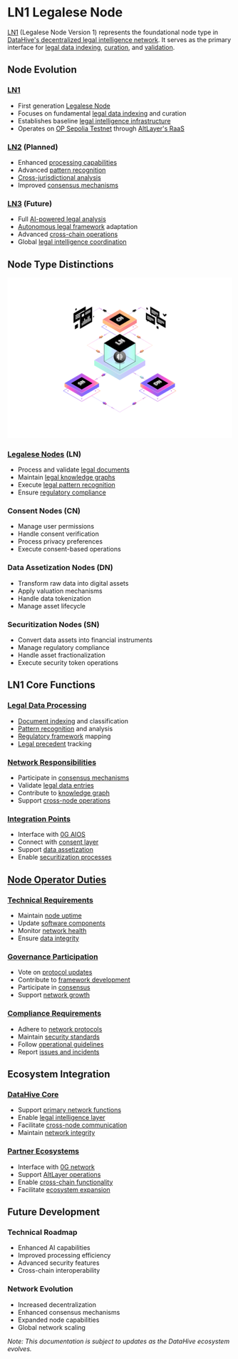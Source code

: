 # LN1 Legalese Node

[LN1](/docs/nodes/LN1.md) (Legalese Node Version 1) represents the foundational node type in [DataHive's decentralized legal intelligence network](/docs/architecture/NETWORK.md). It serves as the primary interface for [legal data indexing](/docs/pipeline/INDEXING.md), [curation](/docs/pipeline/CURATION.md), and [validation](/docs/pipeline/VALIDATION.md).

## Node Evolution

### [LN1](/docs/nodes/LN1.md)
- First generation [Legalese Node](/docs/nodes/LEGALESE.md)
- Focuses on fundamental [legal data indexing](/docs/pipeline/INDEXING.md) and curation
- Establishes baseline [legal intelligence infrastructure](/docs/infrastructure/LEGAL_INTELLIGENCE.md)
- Operates on [OP Sepolia Testnet](/docs/infrastructure/TESTNET.md) through [AltLayer's RaaS](/docs/infrastructure/RAAS.md)

### [LN2](/docs/nodes/LN2.md) (Planned)
- Enhanced [processing capabilities](/docs/technical/PROCESSING.md)
- Advanced [pattern recognition](/docs/pipeline/pattern-recognition.md)
- [Cross-jurisdictional analysis](/docs/legal/CROSS_JURISDICTION.md)
- Improved [consensus mechanisms](/docs/consensus/MECHANISMS.md)

### [LN3](/docs/nodes/LN3.md) (Future)
- Full [AI-powered legal analysis](/docs/ai/LEGAL_ANALYSIS.md)
- [Autonomous legal framework](/docs/legal/FRAMEWORKS.md) adaptation
- Advanced [cross-chain operations](/docs/blockchain/CROSS_CHAIN.md)
- Global [legal intelligence coordination](/docs/legal/COORDINATION.md)

## Node Type Distinctions

![Node Type Distinctions](/docs/images/NodeTypes.png)

### [Legalese Nodes](/docs/nodes/LEGALESE.md) (LN)
- Process and validate [legal documents](/docs/legal/DOCUMENTS.md)
- Maintain [legal knowledge graphs](/docs/models/KNOWLEDGE_MODELS.md)
- Execute [legal pattern recognition](/docs/pipeline/pattern-recognition.md)
- Ensure [regulatory compliance](/docs/legal/COMPLIANCE.md)
### Consent Nodes (CN)
- Manage user permissions
- Handle consent verification
- Process privacy preferences
- Execute consent-based operations

### Data Assetization Nodes (DN)
- Transform raw data into digital assets
- Apply valuation mechanisms
- Handle data tokenization
- Manage asset lifecycle

### Securitization Nodes (SN)
- Convert data assets into financial instruments
- Manage regulatory compliance
- Handle asset fractionalization
- Execute security token operations

## LN1 Core Functions

### [Legal Data Processing](/docs/pipeline/PROCESSING.md)
- [Document indexing](/docs/pipeline/INDEXING.md) and classification
- [Pattern recognition](/docs/pipeline/pattern-recognition.md) and analysis
- [Regulatory framework](/docs/legal/FRAMEWORKS.md) mapping
- [Legal precedent](/docs/models/precedent-graphs.md) tracking

### [Network Responsibilities](/docs/infrastructure/NETWORK.md)
- Participate in [consensus mechanisms](/docs/consensus/MECHANISMS.md)
- Validate [legal data entries](/docs/validation/VALIDATION.md)
- Contribute to [knowledge graph](/docs/models/KNOWLEDGE_MODELS.md)
- Support [cross-node operations](/docs/nodes/OPERATIONS.md)

### [Integration Points](/docs/infrastructure/INTEGRATION.md)
- Interface with [0G AIOS](/docs/0g/INFRASTRUCTURE.md)
- Connect with [consent layer](/docs/nodes/CONSENT.md)
- Support [data assetization](/docs/nodes/DATA.md)
- Enable [securitization processes](/docs/nodes/SECURITY.md)

## [Node Operator Duties](/docs/deployment/NODE_OPERATIONS.md)

### [Technical Requirements](/docs/technical/REQUIREMENTS.md)
- Maintain [node uptime](/docs/deployment/UPTIME.md)
- Update [software components](/docs/technical/DEVELOPMENT.md)
- Monitor [network health](/docs/infrastructure/MONITORING.md)
- Ensure [data integrity](/docs/security/INTEGRITY.md)

### [Governance Participation](/docs/governance/DATA_GOVERNANCE.md)
- Vote on [protocol updates](/docs/deployment/UPDATES.md)
- Contribute to [framework development](/docs/legal/FRAMEWORKS.md)
- Participate in [consensus](/docs/consensus/PARTICIPATION.md)
- Support [network growth](/docs/infrastructure/SCALING.md)

### [Compliance Requirements](/docs/legal/COMPLIANCE.md)
- Adhere to [network protocols](/docs/technical/PROTOCOLS.md)
- Maintain [security standards](/docs/security/SECURITY.md)
- Follow [operational guidelines](/docs/deployment/GUIDELINES.md)
- Report [issues and incidents](/docs/deployment/INCIDENTS.md)

## Ecosystem Integration

### [DataHive Core](/docs/architecture/CORE.md)
- Support [primary network functions](/docs/infrastructure/FUNCTIONS.md)
- Enable [legal intelligence layer](/docs/models/LEGAL_INTELLIGENCE.md)
- Facilitate [cross-node communication](/docs/infrastructure/COMMUNICATION.md)
- Maintain [network integrity](/docs/security/NETWORK_INTEGRITY.md)

### [Partner Ecosystems](/docs/infrastructure/PARTNERS.md)
- Interface with [0G network](/docs/0g/NETWORK.md)
- Support [AltLayer operations](/docs/infrastructure/ALTLAYER.md)
- Enable [cross-chain functionality](/docs/blockchain/CROSS_CHAIN.md)
- Facilitate [ecosystem expansion](/docs/infrastructure/EXPANSION.md)

## Future Development

### Technical Roadmap
- Enhanced AI capabilities
- Improved processing efficiency
- Advanced security features
- Cross-chain interoperability

### Network Evolution
- Increased decentralization
- Enhanced consensus mechanisms
- Expanded node capabilities
- Global network scaling

*Note: This documentation is subject to updates as the DataHive ecosystem evolves.*
